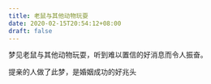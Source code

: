 ```yaml
---
title: 老鼠与其他动物玩耍
date: 2020-02-15T20:54:12+08:00
draft: false
---
```


梦见老鼠与其他动物玩耍，听到难以置信的好消息而令人振奋。

提亲的人做了此梦，是婚姻成功的好兆头